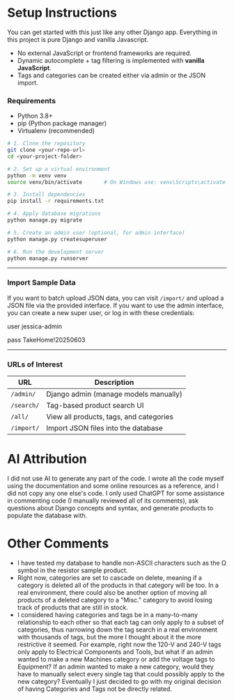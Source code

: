 # Setup Instructions

You can get started with this just like any other Django app. Everything in this project is pure Django and vanilla Javascript.

* No external JavaScript or frontend frameworks are required.
* Dynamic autocomplete + tag filtering is implemented with **vanilla JavaScript**.
* Tags and categories can be created either via admin or the JSON import.

### Requirements

* Python 3.8+
* pip (Python package manager)
* Virtualenv (recommended)

```bash
# 1. Clone the repository
git clone <your-repo-url>
cd <your-project-folder>

# 2. Set up a virtual environment
python -m venv venv
source venv/bin/activate       # On Windows use: venv\Scripts\activate

# 3. Install dependencies
pip install -r requirements.txt

# 4. Apply database migrations
python manage.py migrate

# 5. Create an admin user (optional, for admin interface)
python manage.py createsuperuser

# 6. Run the development server
python manage.py runserver
```

---

### Import Sample Data

If you want to batch upload JSON data, you can visit `/import/` and upload a JSON file via the provided interface.
If you want to use the admin interface, you can create a new super user, or log in with these credentials:

user jessica-admin

pass TakeHome!20250603

---

### URLs of Interest

| URL        | Description                             |
| ---------- | --------------------------------------- |
| `/admin/`  | Django admin (manage models manually)   |
| `/search/` | Tag-based product search UI             |
| `/all/`    | View all products, tags, and categories |
| `/import/`    | Import JSON files into the database |

# AI Attribution

I did not use AI to generate any part of the code. I wrote all the code myself using the documentation and some online resources as a reference, and I did not copy any one else's code. I only used ChatGPT for some assistance in commenting code (I manually reviewed all of its comments), ask questions about Django concepts and syntax, and generate products to populate the database with.


# Other Comments

- I have tested my database to handle non-ASCII characters such as the Ω symbol in the resistor sample product.
- Right now, categories are set to cascade on delete, meaning if a category is deleted all of the products in that category will be too. In a real environment, there could also be another option of moving all products of a deleted category to a "Misc." category to avoid losing track of products that are still in stock.
- I considered having categories and tags be in a many-to-many relationship to each other so that each tag can only apply to a subset of categories, thus narrowing down the tag search in a real environment with thousands of tags, but the more I thought about it the more restrictive it seemed. For example, right now the 120-V and 240-V tags only apply to Electrical Components and Tools, but what if an admin wanted to make a new Machines category or add the voltage tags to Equipment? If an admin wanted to make a new category, would they have to manually select every single tag that could possibly apply to the new category? Eventually I just decided to go with my original decision of having Categories and Tags not be directly related.
